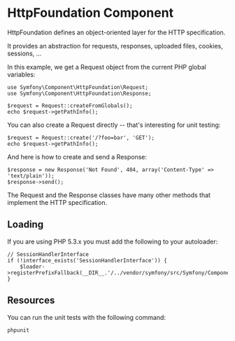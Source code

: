 HttpFoundation Component========================HttpFoundation defines an object-oriented layer for the HTTP specification.It provides an abstraction for requests, responses, uploaded files, cookies,sessions, ...In this example, we get a Request object from the current PHP globalvariables:    use Symfony\Component\HttpFoundation\Request;    use Symfony\Component\HttpFoundation\Response;    $request = Request::createFromGlobals();    echo $request->getPathInfo();You can also create a Request directly -- that's interesting for unit testing:    $request = Request::create('/?foo=bar', 'GET');    echo $request->getPathInfo();And here is how to create and send a Response:    $response = new Response('Not Found', 404, array('Content-Type' => 'text/plain'));    $response->send();The Request and the Response classes have many other methods that implementthe HTTP specification.Loading-------If you are using PHP 5.3.x you must add the following to your autoloader:    // SessionHandlerInterface    if (!interface_exists('SessionHandlerInterface')) {        $loader->registerPrefixFallback(__DIR__.'/../vendor/symfony/src/Symfony/Component/HttpFoundation/Resources/stubs');    }Resources---------You can run the unit tests with the following command:    phpunit
